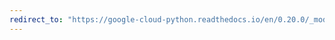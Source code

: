 ```yaml
---
redirect_to: "https://google-cloud-python.readthedocs.io/en/0.20.0/_modules/google/cloud/pubsub/subscription.html"
---
```

